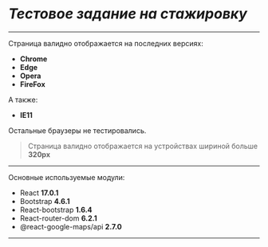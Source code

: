 

# *Тестовое задание на стажировку*

---
Страница валидно отображается на последних версиях:
 - **Chrome**
 - **Edge**
 - **Opera**
 - **FireFox**

А также:
 - **IE11**

Остальные браузеры не тестировались.
> Страница валидно отображается на устройствах шириной больше **320px**
---

Основные используемые модули:
- React **17.0.1**
- Bootstrap **4.6.1**
- React-bootstrap **1.6.4**
- React-router-dom **6.2.1**
- @react-google-maps/api **2.7.0**

---